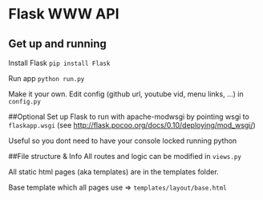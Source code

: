 # Flask WWW API

## Get up and running
Install Flask `pip install Flask`

Run app `python run.py`

Make it your own. Edit config (github url, youtube vid, menu links, ...) in `config.py`

##Optional
Set up Flask to run with apache-modwsgi by pointing wsgi to `flaskapp.wsgi` 
(see http://flask.pocoo.org/docs/0.10/deploying/mod_wsgi/)

Useful so you dont need to have your console locked running python


##File structure & Info
All routes and logic can be modified in `views.py`

All static html pages (aka templates) are in the templates folder.

Base template which all pages use => `templates/layout/base.html`



